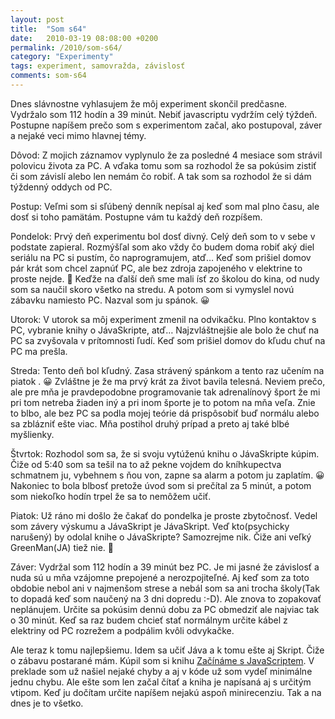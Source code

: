 ```yaml
---
layout: post
title:  "Som s64"
date:   2010-03-19 08:08:00 +0200
permalink: /2010/som-s64/
category: "Experimenty"
tags: experiment, samovražda, závislosť
comments: som-s64
---
```

Dnes slávnostne vyhlasujem že môj experiment skončil predčasne. Vydržalo som 112 hodín a 39 minút. Nebiť javascriptu vydržím celý týždeň. Postupne napíšem prečo som s experimentom začal, ako postupoval, záver a nejaké veci mimo hlavnej témy.

Dôvod: Z mojich záznamov vyplynulo že za posledné 4 mesiace som strávil polovicu života za PC. A vďaka tomu som sa rozhodol že sa pokúsim zistiť či som závislí alebo len nemám čo robiť. A tak som sa rozhodol že si dám týždenný oddych od PC.

Postup: Veľmi som si sľúbený denník nepísal aj keď som mal plno času, ale dosť si toho pamätám. Postupne vám tu každý deň rozpíšem.

Pondelok: Prvý deň experimentu bol dosť divný. Celý deň som to v sebe v podstate zapieral. Rozmýšľal som ako vždy čo budem doma robiť aký diel seriálu na PC si pustím, čo naprogramujem, atď… Keď som prišiel domov pár krát som chcel zapnúť PC, ale bez zdroja zapojeného v elektrine to proste nejde. 🙂 Keďže na ďalší deň sme mali ísť zo školou do kina, od nudy som sa naučil skoro všetko na stredu. A potom som si vymyslel novú zábavku namiesto PC. Nazval som ju spánok. 😀

Utorok: V utorok sa môj experiment zmenil na odvikačku. Plno kontaktov s PC, vybranie knihy o JávaSkripte, atď… Najzvláštnejšie ale bolo že chuť na PC sa zvyšovala v prítomnosti ľudí. Keď som prišiel domov do kľudu chuť na PC ma prešla.

Streda: Tento deň bol kľudný. Zasa strávený spánkom a tento raz učením na piatok . 😀 Zvláštne je že ma prvý krát za život bavila telesná. Neviem prečo, ale pre mňa je pravdepodobne programovanie tak adrenalínový šport že mi pri tom netreba žiaden iný a pri inom športe je to potom na mňa veľa. Znie to blbo, ale bez PC sa podla mojej teórie dá prispôsobiť buď normálu alebo sa zblázniť ešte viac. Mňa postihol druhý prípad a preto aj také blbé myšlienky.

Štvrtok: Rozhodol som sa, že si svoju vytúženú knihu o JávaSkripte kúpim. Čiže od 5:40 som sa tešil na to až pekne vojdem do kníhkupectva schmatnem ju, vybehnem s ňou von, zapne sa alarm a potom ju zaplatím. 😀 Nakoniec to bola blbosť pretože úvod som si prečítal za 5 minút, a potom som niekoľko hodín trpel že sa to nemôžem učiť.

Piatok: Už ráno mi došlo že čakať do pondelka je proste zbytočnosť. Vedel som závery výskumu a JávaSkript je JávaSkript. Veď kto(psychicky narušený) by odolal knihe o JávaSkripte? Samozrejme nik. Čiže ani veľký GreenMan(JA) tiež nie. 🙁

Záver: Vydržal som 112 hodín a 39 minút bez PC. Je mi jasné že závislosť a nuda sú u mňa vzájomne prepojené a nerozpojiteľné. Aj keď som za toto obdobie nebol ani v najmenšom strese a nebál som sa ani trocha školy(Tak to dopadá keď som naučený na 3 dni dopredu :-D). Ale znova to zopakovať neplánujem. Určite sa pokúsim dennú dobu za PC obmedziť ale najviac tak o 30 minút. Keď sa raz budem chcieť stať normálnym určite kábel z elektriny od PC rozrežem a podpálim kvôli odvykačke.

Ale teraz k tomu najlepšiemu. Idem sa učiť Jáva a k tomu ešte aj Skript. Čiže o zábavu postarané mám. Kúpil som si knihu [Začínáme s JavaScriptem](https://www.zonerpress.cz/zaciname-s-javascriptem). V preklade som už našiel nejaké chyby a aj v kóde už som vydeľ minimálne jednu chybu. Ale ešte som len začal čítať a kniha je napísaná aj s určitým vtipom. Keď ju dočítam určite napíšem nejakú aspoň minirecenziu. Tak a na dnes je to všetko.
